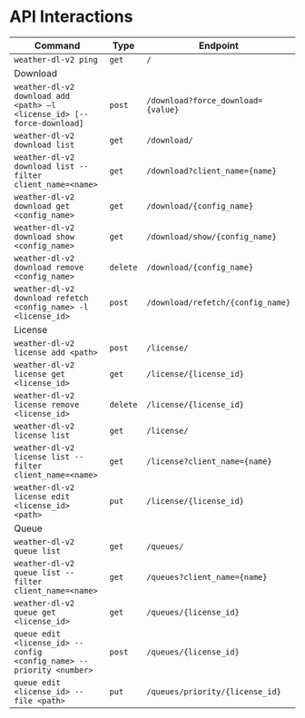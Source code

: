 # API Interactions
| Command | Type | Endpoint |
|---|---|---|
| `weather-dl-v2 ping` | `get` | `/`
| Download  |   |   |
| `weather-dl-v2 download add <path> –l <license_id> [--force-download]` | `post` | `/download?force_download={value}` |
| `weather-dl-v2 download list` | `get` | `/download/` |
| `weather-dl-v2 download list --filter client_name=<name>` | `get` | `/download?client_name={name}` |
| `weather-dl-v2 download get <config_name>` | `get` | `/download/{config_name}` |
| `weather-dl-v2 download show <config_name>` | `get` | `/download/show/{config_name}` |
| `weather-dl-v2 download remove <config_name>` | `delete` | `/download/{config_name}` |
| `weather-dl-v2 download refetch <config_name> -l <license_id>` | `post` | `/download/refetch/{config_name}` |
|  License |   |   |
| `weather-dl-v2 license add <path>` | `post` | `/license/` |
| `weather-dl-v2 license get <license_id>` | `get` | `/license/{license_id}` |
| `weather-dl-v2 license remove <license_id>` | `delete` | `/license/{license_id}` |
| `weather-dl-v2 license list` | `get` | `/license/` |
| `weather-dl-v2 license list --filter client_name=<name>` | `get` | `/license?client_name={name}` |
| `weather-dl-v2 license edit <license_id> <path>` | `put` | `/license/{license_id}` |
| Queue  |   |   |
| `weather-dl-v2 queue list` | `get` | `/queues/` |
| `weather-dl-v2 queue list --filter client_name=<name>` | `get` | `/queues?client_name={name}` |
| `weather-dl-v2 queue get <license_id>` | `get` | `/queues/{license_id}` |
| `queue edit <license_id> --config <config_name> --priority <number>` | `post` | `/queues/{license_id}` |
| `queue edit <license_id> --file <path>` | `put` | `/queues/priority/{license_id}` |